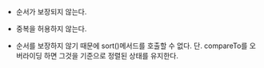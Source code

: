 - 순서가 보장되지 않는다.
- 중복을 허용하지 않는다.

- 순서를 보장하지 않기 때문에 sort()메서드를 호출할 수 없다.
	단. compareTo를 오버라이딩 하면 그것을 기준으로 정렬된 상태를 유지한다.

